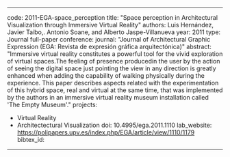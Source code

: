 ---

code: 2011-EGA-space_perception
title: "Space perception in Architectural Visualization through Immersive Virtual Reality"
authors: Luis Hernández, Javier Taibo,. Antonio Soane, and Alberto Jaspe-Villanueva
year: 2011
type: Journal full-paper
conference: 
journal: "Journal of Architectural Graphic Expression (EGA: Revista de expresión gráfica arquitectónica)"
abstract: "Immersive virtual reality constitutes a powerful tool for the vivid exploration of virtual spaces.The feeling of presence producedin the user by the action of seeing the digital space just pointing the view in any direction is greatly enhanced when adding the capability of walking physically during the experience. This paper describes aspects related with the experimentation of this hybrid space, real and virtual at the same time, that was implemented by the authors in an immersive virtual reality museum installation called 'The Empty Museum'."
projects: 
 - Virtual Reality
 - Architectectural Visualization
doi: 10.4995/ega.2011.1110
lab_website: https://polipapers.upv.es/index.php/EGA/article/view/1110/1179
bibtex_id: 

---